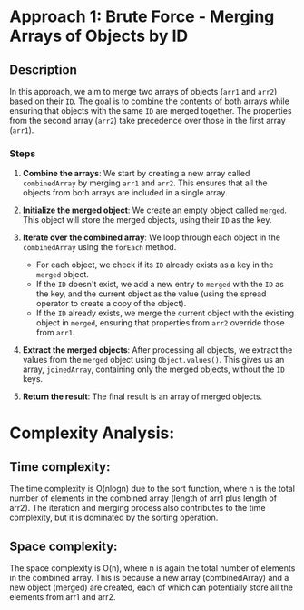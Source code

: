 # Approach 1: Brute Force - Merging Arrays of Objects by ID

## Description

In this approach, we aim to merge two arrays of objects (`arr1` and `arr2`) based on their `ID`. The goal is to combine the contents of both arrays while ensuring that objects with the same `ID` are merged together. The properties from the second array (`arr2`) take precedence over those in the first array (`arr1`).

### Steps

1. **Combine the arrays**: We start by creating a new array called `combinedArray` by merging `arr1` and `arr2`. This ensures that all the objects from both arrays are included in a single array.
2. **Initialize the merged object**: We create an empty object called `merged`. This object will store the merged objects, using their `ID` as the key.

3. **Iterate over the combined array**: We loop through each object in the `combinedArray` using the `forEach` method.

   - For each object, we check if its `ID` already exists as a key in the `merged` object.
   - If the `ID` doesn't exist, we add a new entry to `merged` with the `ID` as the key, and the current object as the value (using the spread operator to create a copy of the object).
   - If the `ID` already exists, we merge the current object with the existing object in `merged`, ensuring that properties from `arr2` override those from `arr1`.

4. **Extract the merged objects**: After processing all objects, we extract the values from the `merged` object using `Object.values()`. This gives us an array, `joinedArray`, containing only the merged objects, without the `ID` keys.

5. **Return the result**: The final result is an array of merged objects.

# Complexity Analysis:

## Time complexity:

The time complexity is O(nlogn) due to the sort function, where n is the total number of elements in the combined array (length of arr1 plus length of arr2). The iteration and merging process also contributes to the time complexity, but it is dominated by the sorting operation.

## Space complexity:

The space complexity is O(n), where n is again the total number of elements in the combined array. This is because a new array (combinedArray) and a new object (merged) are created, each of which can potentially store all the elements from arr1 and arr2.
